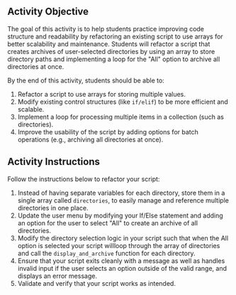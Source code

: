 ## Activity Objective

The goal of this activity is to help students practice improving code structure and readability by refactoring an existing script to use arrays for better scalability and maintenance. Students will refactor a script that creates archives of user-selected directories by using an array to store directory paths and implementing a loop for the "All" option to archive all directories at once.

By the end of this activity, students should be able to:
1. Refactor a script to use arrays for storing multiple values.
2. Modify existing control structures (like `if/elif`) to be more efficient and scalable.
3. Implement a loop for processing multiple items in a collection (such as directories).
4. Improve the usability of the script by adding options for batch operations (e.g., archiving all directories at once).

## Activity Instructions

Follow the instructions below to refactor your script:
1. Instead of having separate variables for each directory, store them in a single array called `directories`, to easily manage and reference multiple directories in one place.
2. Update the user menu by modifying your If/Else statement and adding an option for the user to select "All" to create an archive of all directories.
3. Modify the directory selection logic in your script such that when the All option is selected your script willloop through the array of directories and call the `display_and_archive` function for each directory.
4. Ensure that your script exits cleanly with a message as well as handles invalid input if the user selects an option outside of the valid range, and displays an error message.
5. Validate and verify that your script works as intended.
